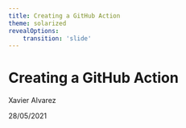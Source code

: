 ```yaml
---
title: Creating a GitHub Action
theme: solarized
revealOptions:
    transition: 'slide'
---
```


# Creating a GitHub Action

Xavier Alvarez

28/05/2021
